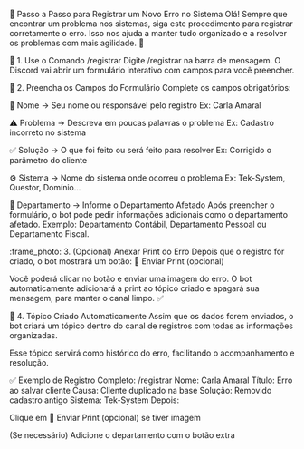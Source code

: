 :pushpin: Passo a Passo para Registrar um Novo Erro no Sistema
Olá! Sempre que encontrar um problema nos sistemas, siga este procedimento para registrar corretamente o erro. Isso nos ajuda a manter tudo organizado e a resolver os problemas com mais agilidade. :rocket:

:receipt: 1. Use o Comando /registrar
Digite /registrar na barra de mensagem.
O Discord vai abrir um formulário interativo com campos para você preencher.

:safety_pin: 2. Preencha os Campos do Formulário
Complete os campos obrigatórios:

:briefcase: Nome → Seu nome ou responsável pelo registro
Ex: Carla Amaral

:warning: Problema → Descreva em poucas palavras o problema
Ex: Cadastro incorreto no sistema

:white_check_mark: Solução → O que foi feito ou será feito para resolver
Ex: Corrigido o parâmetro do cliente

:gear: Sistema → Nome do sistema onde ocorreu o problema
Ex: Tek-System, Questor, Domínio...

:jigsaw: Departamento →  Informe o Departamento Afetado
Após preencher o formulário, o bot pode pedir informações adicionais como o departamento afetado.
Exemplo: Departamento Contábil, Departamento Pessoal ou Departamento Fiscal.

:frame_photo: 3. (Opcional) Anexar Print do Erro
Depois que o registro for criado, o bot mostrará um botão:
:paperclip: Enviar Print (opcional)

Você poderá clicar no botão e enviar uma imagem do erro.
O bot automaticamente adicionará a print ao tópico criado e apagará sua mensagem, para manter o canal limpo. :white_check_mark:

:thread: 4. Tópico Criado Automaticamente
Assim que os dados forem enviados, o bot criará um tópico dentro do canal de registros com todas as informações organizadas.

Esse tópico servirá como histórico do erro, facilitando o acompanhamento e resolução.

:white_check_mark: Exemplo de Registro Completo:
/registrar
Nome: Carla Amaral
Título: Erro ao salvar cliente
Causa: Cliente duplicado na base
Solução: Removido cadastro antigo
Sistema: Tek-System
Depois:

Clique em :paperclip: Enviar Print (opcional) se tiver imagem

(Se necessário) Adicione o departamento com o botão extra
